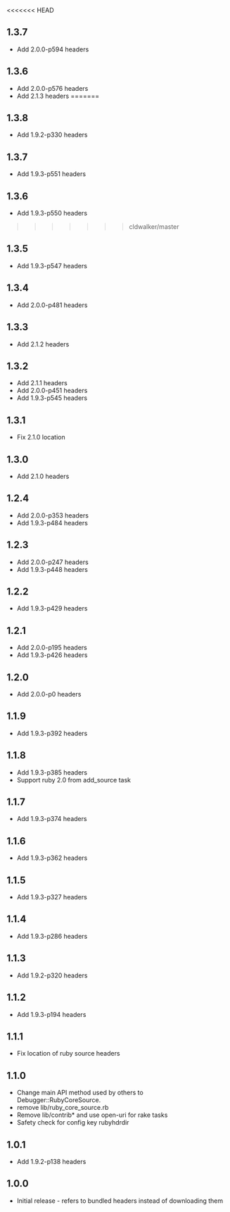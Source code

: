 <<<<<<< HEAD
## 1.3.7
* Add 2.0.0-p594 headers

## 1.3.6
* Add 2.0.0-p576 headers
* Add 2.1.3 headers
=======
## 1.3.8
* Add 1.9.2-p330 headers

## 1.3.7
* Add 1.9.3-p551 headers

## 1.3.6
* Add 1.9.3-p550 headers
>>>>>>> cldwalker/master

## 1.3.5
* Add 1.9.3-p547 headers

## 1.3.4
* Add 2.0.0-p481 headers

## 1.3.3
* Add 2.1.2 headers

## 1.3.2
* Add 2.1.1 headers
* Add 2.0.0-p451 headers
* Add 1.9.3-p545 headers

## 1.3.1
* Fix 2.1.0 location

## 1.3.0
* Add 2.1.0 headers

## 1.2.4
* Add 2.0.0-p353 headers
* Add 1.9.3-p484 headers

## 1.2.3
* Add 2.0.0-p247 headers
* Add 1.9.3-p448 headers

## 1.2.2
* Add 1.9.3-p429 headers

## 1.2.1
* Add 2.0.0-p195 headers
* Add 1.9.3-p426 headers

## 1.2.0
* Add 2.0.0-p0 headers

## 1.1.9
* Add 1.9.3-p392 headers

## 1.1.8
* Add 1.9.3-p385 headers
* Support ruby 2.0 from add_source task

## 1.1.7
* Add 1.9.3-p374 headers

## 1.1.6
* Add 1.9.3-p362 headers

## 1.1.5
* Add 1.9.3-p327 headers

## 1.1.4
* Add 1.9.3-p286 headers

## 1.1.3
* Add 1.9.2-p320 headers

## 1.1.2
* Add 1.9.3-p194 headers

## 1.1.1
* Fix location of ruby source headers

## 1.1.0
* Change main API method used by others to Debugger::RubyCoreSource.
* remove lib/ruby_core_source.rb
* Remove lib/contrib* and use open-uri for rake tasks
* Safety check for config key rubyhdrdir

## 1.0.1
* Add 1.9.2-p138 headers

## 1.0.0
* Initial release - refers to bundled headers instead of downloading them
